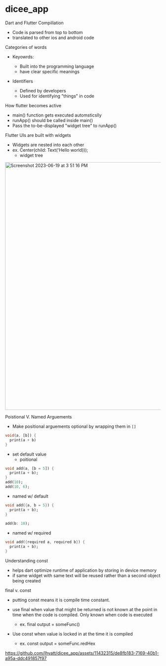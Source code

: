 # dicee_app


Dart and Flutter Compillation
- Code is parsed from top to bottom
- translated to other ios and android code

Categories of words
- Keyowrds:
    - Built into the programming language
    - have clear specific meanings

- Identifiers
    - Defined by developers
    - Used for identifying "things" in code

How flutter becomes active
- main() function gets executed automsticslly
- runApp() should be called inside main()
- Pass the to-be-displayed "widget tree" to runApp()

Flutter UIs are built with widgets
- Widgets are nested into each other
- ex. Center(child: Text('Hello world)));
    - widget tree


<img width="802" alt="Screenshot 2023-06-19 at 3 51 16 PM" src="https://github.com/Ihyatt/dicee_app/assets/11432315/8384babf-5d87-43df-9a94-c56d4526e6f7">

Poistional V. Named Arguements
- Make positional arguements optional by wrapping them in `[]`
```dart
void(a, [b]) {
  print(a + b)
}
```
- set default value
    - poitional
``` dart
void add(a, [b = 5]) { 
  print(a + b);
}
add(10);
add(10, 6); 
```
- named w/ default

```dart
void add({a, b = 5}) { 
  print(a + b); 
}  
 
add(b: 10);
```

- named w/ required

```dart
void add({required a, required b}) { 
  print(a + b); 
}   

```
Understanding const
- helps dart optimize runtime of application by storing in device memory
- if same widget with same text will be reused rather than a second object being created

final v. const
- putting const means it is compile time constant.
- use final when value that might be returned is not known at the point in time when the code is compiled. Only known when code is executed

    -   ex. final output = someFunc()
-  Use const when value is locked in at the time it is compiled
    - ex. const output = someFunc.redHex



https://github.com/Ihyatt/dicee_app/assets/11432315/de8fb183-7169-40b1-a95a-ddc491857f97



